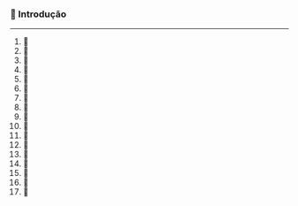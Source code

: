 ### 📑 Introdução
---

01. 📃
02. 📃
03. 📃
04. 📃
05. 📃
06. 📃
07. 📃
08. 📃
09. 📃
10. 📃
11. 📃
12. 📃
13. 📃
14. 📃
15. 📃
16. 📃
17. 📃